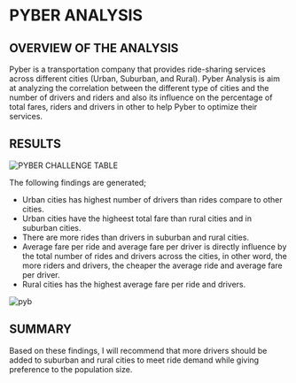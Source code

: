 # PYBER ANALYSIS

## OVERVIEW OF THE ANALYSIS
Pyber is a transportation company that provides  ride-sharing services across different cities (Urban, Suburban, and Rural). 
Pyber Analysis is aim at analyzing the correlation between the different type of cities and the number of drivers and riders and also its influence on the percentage of total fares, riders and drivers in other to help Pyber to optimize their services.  

## RESULTS
![PYBER CHALLENGE TABLE](https://user-images.githubusercontent.com/109990578/189384245-0d7d975e-39eb-4469-b556-6589d450f54e.png)

The following findings are generated;
- Urban cities has highest number of drivers than rides compare to other cities.
- Urban cities have the higheest total fare than rural cities and in suburban cities.
- There are more rides than drivers in suburban and rural cities.
- Average fare per ride and average fare per driver is directly influence by the total number of rides and drivers across the cities, in other word, the more riders and drivers, the cheaper the average ride and average fare per driver.
- Rural cities has the highest average fare per ride and drivers.

![pyb](https://user-images.githubusercontent.com/109990578/189390702-37c1e617-39d0-42f6-932b-da8288d29259.png)

## SUMMARY
Based on these findings, I will recommend that more drivers should be added to suburban and rural cities to meet ride demand while giving preference to the population size. 
